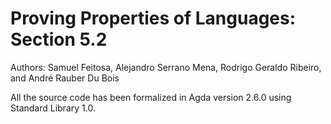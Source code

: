# Proving Properties of Languages: Section 5.2
Authors: Samuel Feitosa, Alejandro Serrano Mena, Rodrigo Geraldo Ribeiro, and André Rauber Du Bois

All the source code has been formalized in Agda version 2.6.0 using Standard Library 1.0.
